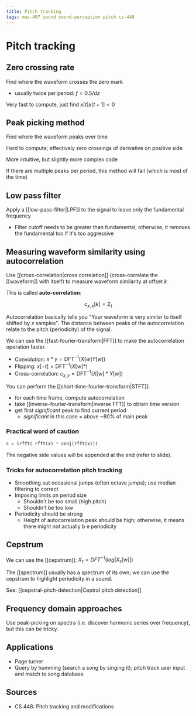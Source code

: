 ```yaml
---
title: Pitch tracking
tags: mus-407 sound sound-perception pitch cs-448
---
```


# Pitch tracking

## Zero crossing rate

Find where the waveform crosses the zero mark

- usually twice per period: $f = 0.5 / dz$

Very fast to compute, just find $x[t]x[t+1] < 0$

## Peak picking method

Find where the waveform peaks over time

Hard to compute; effectively zero crossings of derivative on positive side

More intuitive, but slightly more complex code

If there are multiple peaks per period, this method will fail (which is most of the time)

## Low pass filter

Apply a [[low-pass-filter|LPF]] to the signal to leave only the fundamental frequency

- Filter cutoff needs to be greater than fundamental; otherwise, it removes the fundamental too if it's too aggressive

## Measuring waveform similarity using autocorrelation

Use [[cross-correlation|cross correlation]] (cross-correlate the [[waveform]] with itself) to measure waveform similarity at offset $k$

This is called **auto-correlation**:

<!-- TODO: finish this equation -->

$$
c_{x,x}[k] = \Sigma_t 
$$

Autocorrelation basically tells you "Your waveform is very similar to itself shifted by $x$ samples". The distance between peaks of the autocorrelation relate to the pitch (periodicity) of the signal.

We can use the [[fast-fourier-transform|FFT]] to make the autocorrelation operation faster.

- Convolution: $x * y = \text{DFT}^{-1}(X[w]Y[w])$
- Flipping: $x[-t] = \text{DFT}^{-1}(X[w]*)$
- Cross-correlation: $c_{x,y} = \text{DFT}^{-1}(X[w]*Y[w])$

You can perform the [[short-time-fourier-transform|STFT]]:

- for each time frame, compute autocorrelation
- take [[inverse-fourier-transform|inverse FFT]] to obtain time version
- get first *significant* peak to find current period
  - *significant* in this case = above ~80% of main peak

### Practical word of caution

```python
c = irfft( rfft(x) * conj(rfft(x)))
```

The negative side values will be appended at the end (refer to slide).

### Tricks for autocorrelation pitch tracking

- Smoothing out occasional jumps (often octave jumps); use median filtering to correct
- Imposing limits on period size
  - Shouldn't be too small (high pitch)
  - Shouldn't be too low
- Periodicity should be strong
  - Height of autocorrelation peak should be high; otherwise, it means there might not actually b e periodicity

## Cepstrum

We can use the [[cepstrum]]: $X_{\tau} = DFT^{-1}(log|X_{\tau}[w]|)$

The [[spectrum]] usually has a spectrum of its own; we can use the cepstrum to highlight periodicity in a sound.

See: [[cepstral-pitch-detection|Ceptral pitch detection]]

## Frequency domain approaches

Use peak-picking on spectra (i.e. discover harmonic series over frequency), but this can be tricky.

## Applications

- Page turner
- Query by humming (search a song by singing it); pitch track user input and match to song database

## Sources

- CS 448: Pitch tracking and modifications
